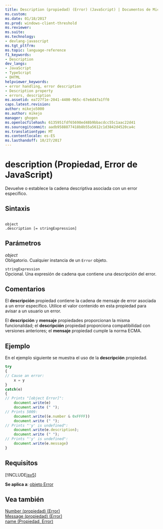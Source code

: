 ```yaml
---
title: Description (propiedad) (Error) (JavaScript) | Documentos de Microsoft
ms.custom: 
ms.date: 01/18/2017
ms.prod: windows-client-threshold
ms.reviewer: 
ms.suite: 
ms.technology:
- devlang-javascript
ms.tgt_pltfrm: 
ms.topic: language-reference
f1_keywords:
- Description
dev_langs:
- JavaScript
- TypeScript
- DHTML
helpviewer_keywords:
- error handling, error description
- Description property
- errors, description
ms.assetid: ea727f1e-2041-4400-965c-67e6d47a1ff0
caps.latest.revision: 
author: mikejo5000
ms.author: mikejo
manager: ghogen
ms.openlocfilehash: 6135951fdf65698ed48b9bbacdcc55c1aac22d41
ms.sourcegitcommit: aadb9588877418b8b55a5612c1d3842d4520ca4c
ms.translationtype: MT
ms.contentlocale: es-ES
ms.lasthandoff: 10/27/2017
---
```

# <a name="description-property-error-javascript"></a>description (Propiedad, Error de JavaScript)
Devuelve o establece la cadena descriptiva asociada con un error específico.  
  
## <a name="syntax"></a>Sintaxis  
  
```  
  
object  
.description [= stringExpression]  
```  
  
## <a name="parameters"></a>Parámetros  
 *object*  
 Obligatorio. Cualquier instancia de un `Error` objeto.  
  
 `stringExpression`  
 Opcional. Una expresión de cadena que contiene una descripción del error.  
  
## <a name="remarks"></a>Comentarios  
 El **descripción** propiedad contiene la cadena de mensaje de error asociada a un error específico. Utilice el valor contenido en esta propiedad para avisar a un usuario un error.  
  
 El **descripción** y **mensaje** propiedades proporcionan la misma funcionalidad; el **descripción** propiedad proporciona compatibilidad con versiones anteriores; el  **mensaje** propiedad cumple la norma ECMA.  
  
## <a name="example"></a>Ejemplo  
 En el ejemplo siguiente se muestra el uso de la **descripción** propiedad.  
  
```JavaScript  
try  
{  
// Cause an error:  
    x = y     
}  
catch(e)  
{  
// Prints "[object Error]":  
    document.write(e)  
    document.write (" ");  
// Prints 5009:  
    document.write((e.number & 0xFFFF))    
    document.write (" ");  
// Prints "'y' is undefined":  
    document.write(e.description);  
    document.write (" ");  
// Prints "'y' is undefined":  
    document.write(e.message)  
}  
```  
  
## <a name="requirements"></a>Requisitos  
 [!INCLUDE[jsv5](../../javascript/reference/includes/jsv5-md.md)]  
  
 **Se aplica a**: [objeto Error](../../javascript/reference/error-object-javascript.md)  
  
## <a name="see-also"></a>Vea también  
 [Number (propiedad) (Error)](../../javascript/reference/number-property-error-javascript.md)   
 [Message (propiedad) (Error)](../../javascript/reference/message-property-error-javascript.md)   
 [name (Propiedad, Error)](../../javascript/reference/name-property-error-javascript.md)